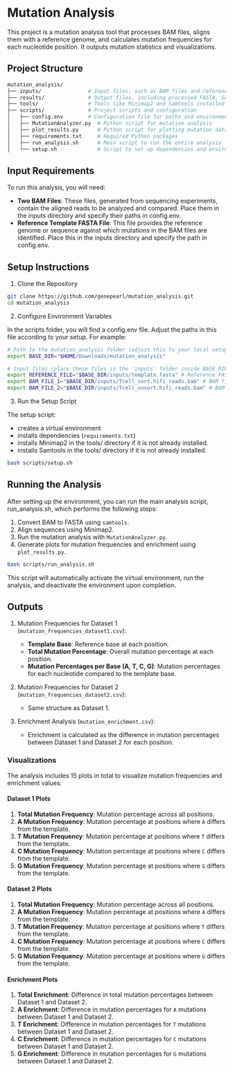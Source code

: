 # Mutation Analysis

This project is a mutation analysis tool that processes BAM files, aligns them with a reference genome, and calculates mutation frequencies for each nucleotide position. It outputs mutation statistics and visualizations.

## Project Structure
```bash
mutation_analysis/
├── inputs/               # Input files, such as BAM files and reference FASTA
├── results/              # Output files, including processed FASTA, SAM files, and analysis results
├── tools/                # Tools like Minimap2 and Samtools installed here
├── scripts/              # Project scripts and configuration
│   ├── config.env        # Configuration file for paths and environment variables (user-adjustable)
│   ├── MutationAnalyzer.py  # Python script for mutation analysis
│   ├── plot_results.py      # Python script for plotting mutation data
│   ├── requirements.txt     # Required Python packages
│   ├── run_analysis.sh      # Main script to run the entire analysis
│   └── setup.sh             # Script to set up dependencies and environment
```
## Input Requirements
To run this analysis, you will need:

- **Two BAM Files**: These files, generated from sequencing experiments, contain the aligned reads to be analyzed and compared. Place them in the inputs directory and specify their paths in config.env.
- **Reference Template FASTA File**: This file provides the reference genome or sequence against which mutations in the BAM files are identified. Place this in the inputs directory and specify the path in config.env.

## Setup Instructions
1. Clone the Repository
```bash
git clone https://github.com/genepearl/mutation_analysis.git
cd mutation_analysis
```
2. Configure Environment Variables

In the scripts folder, you will find a config.env file. Adjust the paths in this file according to your setup. For example:
```bash
# Path to the mutation_analysis folder (adjust this to your local setup)
export BASE_DIR="$HOME/Downloads/mutation_analysis"

# Input files (place these files in the 'inputs' folder inside BASE_DIR)
export REFERENCE_FILE="$BASE_DIR/inputs/template.fasta" # Reference FASTA file
export BAM_FILE_1="$BASE_DIR/inputs/Tcell_sort.hifi_reads.bam" # BAM file 1
export BAM_FILE_2="$BASE_DIR/inputs/Tcell_unsort.hifi_reads.bam" # BAM file 2
```
3. Run the Setup Script

The setup script:

  - creates a virtual environment
  - installs dependencies (`requirements.txt`)
  - installs Minimap2 in the tools/ directory if it is not already installed.
  - installs Samtools in the tools/ directory if it is not already installed.
    
```bash
bash scripts/setup.sh
```
## Running the Analysis
After setting up the environment, you can run the main analysis script, run_analysis.sh, which performs the following steps:

1. Convert BAM to FASTA using `samtools`.
2. Align sequences using Minimap2.
3. Run the mutation analysis with `MutationAnalyzer.py`.
4. Generate plots for mutation frequencies and enrichment using `plot_results.py`.
```bash
bash scripts/run_analysis.sh
```
This script will automatically activate the virtual environment, run the analysis, and deactivate the environment upon completion.

## Outputs
1. Mutation Frequencies for Dataset 1 (`mutation_frequencies_dataset1.csv`):

   - **Template Base**: Reference base at each position.
   - **Total Mutation Percentage**: Overall mutation percentage at each position.
   - **Mutation Percentages per Base (A, T, C, G)**: Mutation percentages for each nucleotide compared to the template base.

2. Mutation Frequencies for Dataset 2 (`mutation_frequencies_dataset2.csv`):

   - Same structure as Dataset 1.

3. Enrichment Analysis (`mutation_enrichment.csv`):

   - Enrichment is calculated as the difference in mutation percentages between Dataset 1 and Dataset 2 for each position.
     
### Visualizations
The analysis includes 15 plots in total to visualize mutation frequencies and enrichment values:

#### Dataset 1 Plots
1. **Total Mutation Frequency**: Mutation percentage across all positions.
2. **A Mutation Frequency**: Mutation percentage at positions where `A` differs from the template.
3. **T Mutation Frequency**: Mutation percentage at positions where `T` differs from the template.
4. **C Mutation Frequency**: Mutation percentage at positions where `C` differs from the template.
5. **G Mutation Frequency**: Mutation percentage at positions where `G` differs from the template.

#### Dataset 2 Plots
1. **Total Mutation Frequency**: Mutation percentage across all positions.
2. **A Mutation Frequency**: Mutation percentage at positions where `A` differs from the template.
3. **T Mutation Frequency**: Mutation percentage at positions where `T` differs from the template.
4. **C Mutation Frequency**: Mutation percentage at positions where `C` differs from the template.
5. **G Mutation Frequency**: Mutation percentage at positions where `G` differs from the template.

#### Enrichment Plots
1. **Total Enrichment**: Difference in total mutation percentages between Dataset 1 and Dataset 2.
2. **A Enrichment**: Difference in mutation percentages for `A` mutations between Dataset 1 and Dataset 2.
3. **T Enrichment**: Difference in mutation percentages for `T` mutations between Dataset 1 and Dataset 2.
4. **C Enrichment**: Difference in mutation percentages for `C` mutations between Dataset 1 and Dataset 2.
5. **G Enrichment**: Difference in mutation percentages for `G` mutations between Dataset 1 and Dataset 2.
